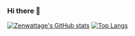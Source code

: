 ### Hi there 👋
[![Zenwattage's GitHub stats](https://github-readme-stats.vercel.app/api?username=Zenwattage&show_icons=true&theme=transparent)](https://github.com/Zenwattage/github-readme-stats)
[![Top Langs](https://github-readme-stats.vercel.app/api/top-langs/?username=zenwattage&layout=compact&show_icons=true&theme=transparent)](https://github.com/zenwattage/github-readme-stats)
<!--
**zenwattage/zenwattage** is a ✨ _special_ ✨ repository because its `README.md` (this file) appears on your GitHub profile.

Here are some ideas to get you started:

- 🔭 I’m currently working on ...
- 🌱 I’m currently learning ...
- 👯 I’m looking to collaborate on ...
- 🤔 I’m looking for help with ...
- 💬 Ask me about ...
- 📫 How to reach me: ...
- 😄 Pronouns: ...
- ⚡ Fun fact: ...
-->
